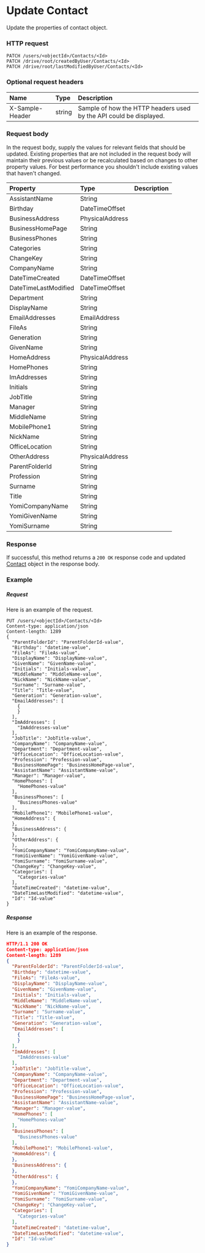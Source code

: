 # Update Contact

Update the properties of contact object.
### HTTP request
```http
PATCH /users/<objectId>/Contacts/<Id>
PATCH /drive/root/createdByUser/Contacts/<Id>
PATCH /drive/root/lastModifiedByUser/Contacts/<Id>
```
### Optional request headers
| Name       | Type | Description|
|:-----------|:------|:----------|
| X-Sample-Header  | string  | Sample of how the HTTP headers used by the API could be displayed.|

### Request body
In the request body, supply the values for relevant fields that should be updated. Existing properties that are not included in the request body will maintain their previous values or be recalculated based on changes to other property values. For best performance you shouldn't include existing values that haven't changed.

| Property	   | Type	|Description|
|:---------------|:--------|:----------|
|AssistantName|String||
|Birthday|DateTimeOffset||
|BusinessAddress|PhysicalAddress||
|BusinessHomePage|String||
|BusinessPhones|String||
|Categories|String||
|ChangeKey|String||
|CompanyName|String||
|DateTimeCreated|DateTimeOffset||
|DateTimeLastModified|DateTimeOffset||
|Department|String||
|DisplayName|String||
|EmailAddresses|EmailAddress||
|FileAs|String||
|Generation|String||
|GivenName|String||
|HomeAddress|PhysicalAddress||
|HomePhones|String||
|ImAddresses|String||
|Initials|String||
|JobTitle|String||
|Manager|String||
|MiddleName|String||
|MobilePhone1|String||
|NickName|String||
|OfficeLocation|String||
|OtherAddress|PhysicalAddress||
|ParentFolderId|String||
|Profession|String||
|Surname|String||
|Title|String||
|YomiCompanyName|String||
|YomiGivenName|String||
|YomiSurname|String||

### Response
If successful, this method returns a `200 OK` response code and updated [Contact](../resources/contact.md) object in the response body.
### Example
##### Request
Here is an example of the request.
```http
PUT /users/<objectId>/Contacts/<Id>
Content-type: application/json
Content-length: 1289
{
  "ParentFolderId": "ParentFolderId-value",
  "Birthday": "datetime-value",
  "FileAs": "FileAs-value",
  "DisplayName": "DisplayName-value",
  "GivenName": "GivenName-value",
  "Initials": "Initials-value",
  "MiddleName": "MiddleName-value",
  "NickName": "NickName-value",
  "Surname": "Surname-value",
  "Title": "Title-value",
  "Generation": "Generation-value",
  "EmailAddresses": [
    {
    }
  ],
  "ImAddresses": [
    "ImAddresses-value"
  ],
  "JobTitle": "JobTitle-value",
  "CompanyName": "CompanyName-value",
  "Department": "Department-value",
  "OfficeLocation": "OfficeLocation-value",
  "Profession": "Profession-value",
  "BusinessHomePage": "BusinessHomePage-value",
  "AssistantName": "AssistantName-value",
  "Manager": "Manager-value",
  "HomePhones": [
    "HomePhones-value"
  ],
  "BusinessPhones": [
    "BusinessPhones-value"
  ],
  "MobilePhone1": "MobilePhone1-value",
  "HomeAddress": {
  },
  "BusinessAddress": {
  },
  "OtherAddress": {
  },
  "YomiCompanyName": "YomiCompanyName-value",
  "YomiGivenName": "YomiGivenName-value",
  "YomiSurname": "YomiSurname-value",
  "ChangeKey": "ChangeKey-value",
  "Categories": [
    "Categories-value"
  ],
  "DateTimeCreated": "datetime-value",
  "DateTimeLastModified": "datetime-value",
  "Id": "Id-value"
}
```
##### Response
Here is an example of the response.
```json
HTTP/1.1 200 OK
Content-type: application/json
Content-length: 1289
{
  "ParentFolderId": "ParentFolderId-value",
  "Birthday": "datetime-value",
  "FileAs": "FileAs-value",
  "DisplayName": "DisplayName-value",
  "GivenName": "GivenName-value",
  "Initials": "Initials-value",
  "MiddleName": "MiddleName-value",
  "NickName": "NickName-value",
  "Surname": "Surname-value",
  "Title": "Title-value",
  "Generation": "Generation-value",
  "EmailAddresses": [
    {
    }
  ],
  "ImAddresses": [
    "ImAddresses-value"
  ],
  "JobTitle": "JobTitle-value",
  "CompanyName": "CompanyName-value",
  "Department": "Department-value",
  "OfficeLocation": "OfficeLocation-value",
  "Profession": "Profession-value",
  "BusinessHomePage": "BusinessHomePage-value",
  "AssistantName": "AssistantName-value",
  "Manager": "Manager-value",
  "HomePhones": [
    "HomePhones-value"
  ],
  "BusinessPhones": [
    "BusinessPhones-value"
  ],
  "MobilePhone1": "MobilePhone1-value",
  "HomeAddress": {
  },
  "BusinessAddress": {
  },
  "OtherAddress": {
  },
  "YomiCompanyName": "YomiCompanyName-value",
  "YomiGivenName": "YomiGivenName-value",
  "YomiSurname": "YomiSurname-value",
  "ChangeKey": "ChangeKey-value",
  "Categories": [
    "Categories-value"
  ],
  "DateTimeCreated": "datetime-value",
  "DateTimeLastModified": "datetime-value",
  "Id": "Id-value"
}
```

<!-- uuid: 5d0d119f-4c9a-467c-83c9-e36eae77a418
2015-10-09 18:28:46 UTC -->